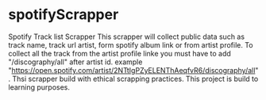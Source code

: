 # spotifyScrapper

Spotify Track list Scrapper
This scrapper will collect public data such as track name, track url artist, form spotify album link or from artist profile. To collect all the track from the artist profile linke you must have to add "/discography/all" after artist id. example "https://open.spotify.com/artist/2NTtIgPZyELENThAeqfvR6/discography/all". Thsi scrapper build with ethical scrapping practices. This project is build to learning purposes.
